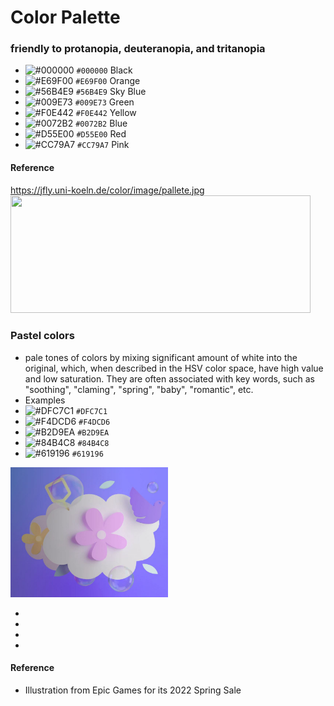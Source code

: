 
# Color Palette  
### friendly to protanopia, deuteranopia, and tritanopia   
- ![#000000](https://via.placeholder.com/15/000000/000000?text=+) `#000000` Black
- ![#E69F00](https://via.placeholder.com/15/E69F00/000000?text=+) `#E69F00` Orange
- ![#56B4E9](https://via.placeholder.com/15/56B4E9/000000?text=+) `#56B4E9` Sky Blue
- ![#009E73](https://via.placeholder.com/15/009E73/000000?text=+) `#009E73` Green
- ![#F0E442](https://via.placeholder.com/15/F0E442/000000?text=+) `#F0E442` Yellow
- ![#0072B2](https://via.placeholder.com/15/0072B2/000000?text=+) `#0072B2` Blue
- ![#D55E00](https://via.placeholder.com/15/D55E00/000000?text=+) `#D55E00` Red
- ![#CC79A7](https://via.placeholder.com/15/CC79A7/000000?text=+) `#CC79A7` Pink

#### Reference   
https://jfly.uni-koeln.de/color/image/pallete.jpg   
<img src="https://jfly.uni-koeln.de/color/image/pallete.jpg" height="188.8" width="480">  

### Pastel colors 
- pale tones of colors by mixing significant amount of white into the original, which, when described in the HSV color space, have high value and low saturation. They are often associated with key words, such as "soothing", "claming", "spring", "baby", "romantic", etc.
- Examples
 - ![#DFC7C1](https://via.placeholder.com/15/DFC7C1/000000?text=+) `#DFC7C1`
 - ![#F4DCD6](https://via.placeholder.com/15/F4DCD6/000000?text=+) `#F4DCD6`
 - ![#B2D9EA](https://via.placeholder.com/15/B2D9EA/000000?text=+) `#B2D9EA`
 - ![#84B4C8](https://via.placeholder.com/15/84B4C8/000000?text=+) `#84B4C8`
 - ![#619196](https://via.placeholder.com/15/619196/000000?text=+) `#619196`
<img src="https://github.com/er1czz/color/blob/master/epic_spring_sale_2022.JPG" width="50%">

-
-
-
-

#### Reference
- Illustration from Epic Games for its 2022 Spring Sale 
 

              
